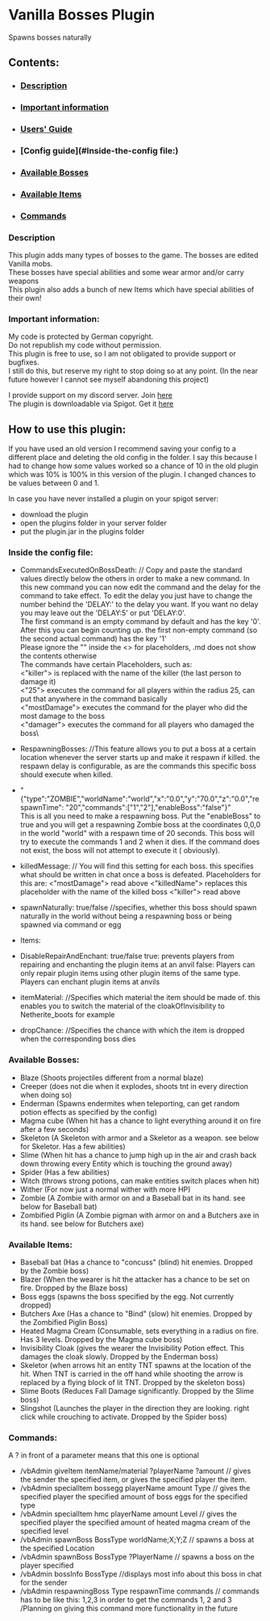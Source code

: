 # Vanilla Bosses Plugin
Spawns bosses naturally

## Contents:

- ### [Description](#Description)
- ### [Important information](#Important-information:)
- ### [Users' Guide](#How-to-use-this-plugin:)
- ### [Config guide](#Inside-the-config file:)
- ### [Available Bosses](#Available-Bosses:)
- ### [Available Items](#Available-Items:)
- ### [Commands](#Commands:)

<a name="description"></a>

### Description

This plugin adds many types of bosses to the game. The bosses are edited Vanilla mobs.\
These bosses have special abilities and some wear armor and/or carry weapons\
This plugin also adds a bunch of new Items which have special abilities of their own!

<a name="information"></a>

### Important information:

My code is protected by German copyright.\
Do not republish my code without permission.\
This plugin is free to use, so I am not obligated to provide support or bugfixes.\
I still do this, but reserve my right to stop doing so at any point. (In the near future however I cannot see myself
abandoning this project)

I provide support on my discord server. Join [here](https://discord.gg/stAd5ccDZT) \
The plugin is downloadable via Spigot. Get it [here](https://www.spigotmc.org/resources/vanilla-bosses.95205/)

<a name="users guide"></a>
## How to use this plugin:
If you have used an old version I recommend saving your config to a different place and deleting the old config in the folder.
I say this because I had to change how some values worked so a chance of 10 in the old plugin which was 10% is 100% in this version of the plugin.
I changed chances to be values between 0 and 1.

In case you have never installed a plugin on your spigot server:
 - download the plugin
 - open the plugins folder in your server folder
 - put the plugin.jar in the plugins folder

<a name="config"></a>
### Inside the config file:
 - CommandsExecutedOnBossDeath: // Copy and paste the standard values directly below the others in order to make a new command. In this new command you can now edit the command and the delay for the command to take effect. To edit the delay you just have to change the number behind the 'DELAY:' to the delay you want. If you want no delay you may leave out the 'DELAY:5' or put 'DELAY:0'.\
The first command is an empty command by default and has the key '0'. After this you can begin counting up. the first non-empty command (so the second actual command) has the key '1'\
Please ignore the "" inside the <> for placeholders, .md does not show the contents otherwise\
The commands have certain Placeholders, such as:\
<"killer"> is replaced with the name of the killer (the last person to damage it)\
<"25"> executes the command for all players within the radius 25, can put that anywhere in the command basically\
<"mostDamage"> executes the command for the player who did the most damage to the boss\
<"damager"> executes the command for all players who damaged the boss\
 
 - RespawningBosses: //This feature allows you to put a boss at a certain location whenever the server starts up and make it respawn if killed. the respawn delay is configurable, as are the commands this specific boss should execute when killed.
  - "{\"type\":\"ZOMBIE\",\"worldName\":\"world\",\"x\":\"0.0\",\"y\":\"70.0\",\"z\":\"0.0\",\"respawnTime\":
    \"20\",\"commands\":[\"1\",\"2\"],\"enableBoss\":\"false\"}"\
    This is all you need to make a respawning boss. Put the "enableBoss" to true and you will get a respawning Zombie
    boss at the coordinates 0,0,0 in the world "world" with a respawn time of 20 seconds. This boss will try to execute
    the commands 1 and 2 when it dies. If the command does not exist, the boss will not attempt to execute it (
    obviously).

 - killedMessage: // You will find this setting for each boss. this specifies what should be written in chat once a boss is defeated.
   Placeholders for this are:
 <"mostDamage"> read above
 <"killedName"> replaces this placeholder with the name of the killed boss
   <"killer"> read above

 - spawnNaturally: true/false //specifies, whether this boss should spawn naturally in the world without being a
   respawning boss or being spawned via command or egg
 - Items:
 - DisableRepairAndEnchant: true/false true: prevents players from repairing and enchanting the plugin items at an anvil
   false: Players can only repair plugin items using other plugin items of the same type. Players can enchant plugin
   items at anvils

 - itemMaterial: //Specifies which material the item should be made of. this enables you to switch the material of the
   cloakOfInvisibility to Netherite_boots for example
 - dropChance: //Specifies the chance with which the item is dropped when the corresponding boss dies

<a name="Bosses"></a>

### Available Bosses:

- Blaze (Shoots projectiles different from a normal blaze)
- Creeper (does not die when it explodes, shoots tnt in every direction when doing so)
- Enderman (Spawns endermites when teleporting, can get random potion effects as specified by the config)
- Magma cube (When hit has a chance to light everything around it on fire after a few seconds)
- Skeleton (A Skeleton with armor and a Skeletor as a weapon. see below for Skeletor. Has a few abilities)
- Slime (When hit has a chance to jump high up in the air and crash back down throwing every Entity which is touching
  the ground away)
- Spider (Has a few abilities)
- Witch (throws strong potions, can make entities switch places when hit)
- Wither (For now just a normal wither with more HP)
 - Zombie (A Zombie with armor on and a Baseball bat in its hand. see below for Baseball bat)
 - Zombified Piglin (A Zombie pigman with armor on and a Butchers axe in its hand. see below for Butchers axe)

<a name="Items"></a>
### Available Items:
 - Baseball bat (Has a chance to "concuss" (blind) hit enemies. Dropped by the Zombie boss)
 - Blazer (When the wearer is hit the attacker has a chance to be set on fire. Dropped by the Blaze boss)
 - Boss eggs (spawns the boss specified by the egg. Not currently dropped)
 - Butchers Axe (Has a chance to "Bind" (slow) hit enemies. Dropped by the Zombified Piglin Boss)
 - Heated Magma Cream (Consumable, sets everything in a radius on fire. Has 3 levels. Dropped by the Magma cube boss)
 - Invisibility Cloak (gives the wearer the Invisibility Potion effect. This damages the cloak slowly. Dropped by the Enderman boss)
 - Skeletor (when arrows hit an entity TNT spawns at the location of the hit. When TNT is carried in the off hand while shooting the arrow is replaced by a flying block of lit TNT. Dropped by the skeleton boss)
 - Slime Boots (Reduces Fall Damage significantly. Dropped by the Slime boss)
 - Slingshot (Launches the player in the direction they are looking. right click while crouching to activate. Dropped by the Spider boss)

<a name="commands"></a>
### Commands:
A ? in front of a parameter means that this one is optional
 - /vbAdmin giveItem itemName/material ?playerName ?amount // gives the sender the specified item, or gives the specified player the item. 
 - /vbAdmin specialItem bossegg playerName amount Type // gives the specified player the specified amount of boss eggs for the specified type
 - /vbAdmin specialItem hmc playerName amount Level // gives the specified player the specified amount of heated magma cream of the specified level
 - /vbAdmin spawnBoss BossType worldName;X;Y;Z // spawns a boss at the specified Location
 - /vbAdmin spawnBoss BossType ?PlayerName  // spawns a boss on the player specified
 - /vbAdmin bossInfo BossType //displays most info about this boss in chat for the sender
 - /vbAdmin respawningBoss Type respawnTime commands // commands has to be like this: 1,2,3 in order to get the commands 1, 2 and 3 /Planning on giving this command more functionality in the future
